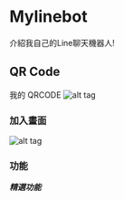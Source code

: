 # Mylinebot
介紹我自己的Line聊天機器人!


## QR Code
我的 QRCODE
![alt tag](https://imgur.com/6kA82Io.jpg)

### 加入畫面
![alt tag](https://imgur.com/nAnfEnj.jpg)

### 功能
***精選功能***

